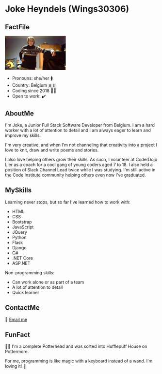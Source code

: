 # Joke Heyndels (Wings30306)

## FactFile
<img src="coverphoto.jpg" width="200" alt="Jo posing in her home office"/>

- Pronouns: she/her 🚺
- Country: Belgium 🇧🇪
- Coding since 2018 👩‍💻
- Open to work: ✔️

## AboutMe
I'm Joke, a Junior Full Stack Software Developer from Belgium. I am a hard worker with a lot of attention to detail and I am always eager to learn and improve my skills.

I'm very creative, and when I'm not channeling that creativity into a project I love to knit, draw and write poems and stories.

I also love helping others grow their skills. As such, I volunteer at CoderDojo Lier as a coach for a cool gang of young coders aged 7 to 18. I also held a position of Slack Channel Lead twice while I was studying. I'm still active in the Code Institute community helping others even now I've graduated.

## MySkills
Learning never stops, but so far I've learned how to work with:

- HTML
- CSS
- Bootstrap
- JavaScript
- JQuery
- Python
- Flask
- Django
- C#
- .NET Core
- ASP.&#8203;NET

Non-programming skills:

- Can work alone or as part of a team
- A lot of attention to detail
- Quick learner

## ContactMe
📧 [Email me](mailto:jo_hannah@outlook.com)

## FunFact
🧙‍♀️ I'm a complete Potterhead and was sorted into Hufflepuff House on Pottermore.

For me, programming is like magic with a keyboard instead of a wand. I'm loving it! 🤩

<!--
**Wings30306/Wings30306** is a ✨ _special_ ✨ repository because its `README.md` (this file) appears on your GitHub profile.

Here are some ideas to get you started:

- 🔭 I’m currently working on ...
- 🌱 I’m currently learning ...
- 👯 I’m looking to collaborate on ...
- 🤔 I’m looking for help with ...
- 💬 Ask me about ...
- 📫 How to reach me: ...
- 😄 Pronouns: ...
- ⚡ Fun fact: ...
-->
